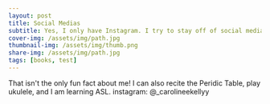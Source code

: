 ```yaml
---
layout: post
title: Social Medias
subtitle: Yes, I only have Instagram. I try to stay off of social media
cover-img: /assets/img/path.jpg
thumbnail-img: /assets/img/thumb.png
share-img: /assets/img/path.jpg
tags: [books, test]
---
```



That isn't the only fun fact about me! I can also recite the Peridic Table, play ukulele, and I am learning ASL. instagram: @_carolineekellyy

